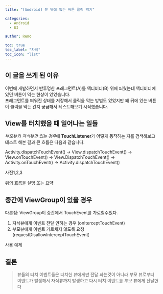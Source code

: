 ```yaml
---
title: "[Android] 뷰 뒤에 있는 버튼 클릭 막기"

categories:
  - Android
  - UI

author: Reno

toc: true
toc_label: "차례"
toc_icon: "list"
---
```


## 이 글을 쓰게 된 이유

 이번에 개발하면서 반투명한 프래그먼트(A)를 액티비티(B) 위에 띄웠는데 액티비티에 있던 버튼이 먹는 현상이 있었습니다.  
 프래그먼트를 띄워진 상태를 저장해서 클릭을 막는 방법도 있었지만 왜 뒤에 있는 버튼이 클릭을 먹는 건지 궁금해서 테스트해보기 시작했습니다.  


## View를 터치했을 때 일어나는 일들

 *부모뷰와 자식뷰만 있는 경우*에  **TouchListener**가 어떻게 동작하는 지를 검색해보고 테스트 해본 결과 큰 흐름은 다음과 같습니다.

 Activity.dispatchTouchEvent() ->
 View.dispatchTouchEvent() -> View.onTouchEvent() -> View.DispatchTouchEvent() ->
 Activity.onTouchEvent() -> Activity.dispatchTouchEvent()

사진1,2,3

위의 흐름을 설명 또는 요약

## 중간에 ViewGroup이 있을 경우
다른점: ViewGroup이 중간에서 TouchEvent를 가로칠수있다.
1. 자식뷰에게 이벤트 전달 안하는 경우 (onIterceptTouchEvent)
2. 부모뷰에게 이벤트 가로채지 않도록 요청(requestDisallowInterceptTouchEvent)

사용 예제

## 결론
>뷰들의 터치 이벤트들은 터치한 뷰에게만 전달 되는것이 아니라
>부모 뷰로부터 이벤트가 발생해서 자식뷰까지 발생하고 다시 터치 이벤트를 부모 뷰에게 전달한다
